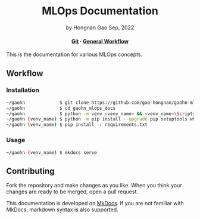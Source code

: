 <div align="center">
<h1>MLOps Documentation</a></h1>
by Hongnan Gao
Sep, 2022
<br>
</div>


<h4 align="center">
  <a href="https://gao-hongnan.github.io/gaohn-mlops-docs/mlops_docs/git/introduction/">Git</a>
  <span> · </span>
  <a href="https://gao-hongnan.github.io/gaohn-mlops-docs/mlops_docs/developing/general_workflow/">General Workflow</a>
</h4>

This is the documentation for various MLOps concepts.

## Workflow

### Installation

```bash
~/gaohn             $ git clone https://github.com/gao-hongnan/gaohn-mlops-docs.git gaohn_mlops_docs
~/gaohn             $ cd gaohn_mlops_docs
~/gaohn             $ python -m venv <venv_name> && <venv_name>\Scripts\activate 
~/gaohn (venv_name) $ python -m pip install --upgrade pip setuptools wheel
~/gaohn (venv_name) $ pip install -r requirements.txt
```

### Usage

```bash
~/gaohn (venv_name) $ mkdocs serve
```

## Contributing

Fork the repository and make changes as you like. When you think your changes are ready to 
be merged, open a pull request.

This documentation is developed on [MkDocs](https://www.mkdocs.org/). If you are not familiar with MkDocs,
markdown syntax is also supported.

